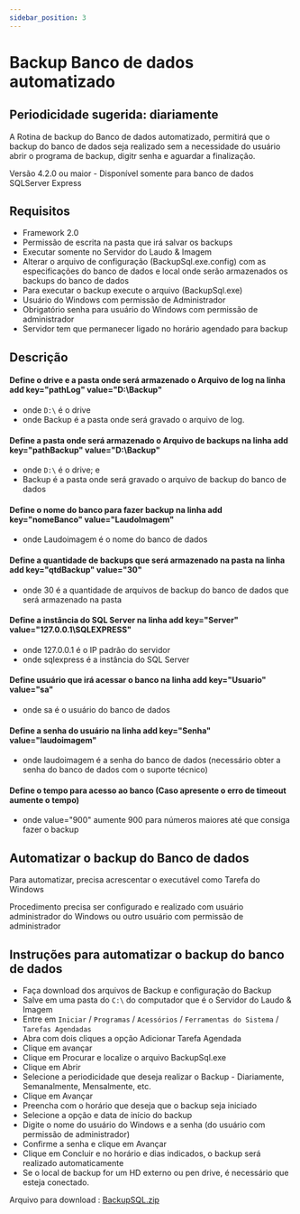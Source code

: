 ```yaml
---
sidebar_position: 3
---
```


# Backup Banco de dados automatizado

## Periodicidade sugerida: diariamente

A Rotina de backup do Banco de dados automatizado, permitirá que o
backup do banco de dados seja realizado sem a necessidade do usuário
abrir o programa de backup, digitr senha e aguardar a finalização.

Versão 4.2.0 ou maior - Disponível somente para banco de dados
SQLServer Express

## Requisitos

-   Framework 2.0
-   Permissão de escrita na pasta que irá salvar os backups
-   Executar somente no Servidor do Laudo & Imagem
-   Alterar o arquivo de configuração (BackupSql.exe.config) com as
    especificações do banco de dados e local onde serão armazenados os
    backups do banco de dados
-   Para executar o backup execute o arquivo (BackupSql.exe)
-   Usuário do Windows com permissão de Administrador
-   Obrigatório senha para usuário do Windows com permissão de
    administrador
-   Servidor tem que permanecer ligado no horário agendado para backup

## Descrição

#### Define o drive e a pasta onde será armazenado o Arquivo de log na linha add key="pathLog" value="D:\Backup\"

-   onde `D:\` é o drive
-   onde Backup é a pasta onde será gravado o arquivo de log.

#### Define a pasta onde será armazenado o Arquivo de backups na linha add key="pathBackup" value="D:\Backup\"

-   onde `D:\` é o drive; e
-   Backup é a pasta onde será gravado o arquivo de backup do banco de
    dados

#### Define o nome do banco para fazer backup na linha add key="nomeBanco" value="LaudoImagem"

-   onde Laudoimagem é o nome do banco de dados

#### Define a quantidade de backups que será armazenado na pasta na linha add key="qtdBackup" value="30"

-   onde 30 é a quantidade de arquivos de backup do banco de dados que
    será armazenado na pasta

#### Define a instância do SQL Server na linha add key="Server" value="127.0.0.1\\SQLEXPRESS"

-   onde 127.0.0.1 é o IP padrão do servidor
-   onde sqlexpress é a instância do SQL Server

#### Define usuário que irá acessar o banco na linha add key="Usuario" value="sa"

-   onde sa é o usuário do banco de dados

#### Define a senha do usuário na linha add key="Senha" value="laudoimagem"

-   onde laudoimagem é a senha do banco de dados (necessário obter a
    senha do banco de dados com o suporte técnico)

#### Define o tempo para acesso ao banco (Caso apresente o erro de timeout aumente o tempo)

-   onde value="900" aumente 900 para números maiores até que consiga
    fazer o backup

## Automatizar o backup do Banco de dados

Para automatizar, precisa acrescentar o executável como Tarefa do
Windows

Procedimento precisa ser configurado e realizado com usuário
administrador do Windows ou outro usuário com permissão de
administrador

## Instruções para automatizar o backup do banco de dados

-   Faça download dos arquivos de Backup e configuração do Backup
-   Salve em uma pasta do `C:\` do computador que é o Servidor do Laudo &
    Imagem
-   Entre em `Iniciar` / `Programas` / `Acessórios` / `Ferramentas do Sistema` /
    `Tarefas Agendadas`
-   Abra com dois cliques a opção Adicionar Tarefa Agendada
-   Clique em avançar
-   Clique em Procurar e localize o arquivo BackupSql.exe
-   Clique em Abrir
-   Selecione a periodicidade que deseja realizar o Backup -
    Diariamente, Semanalmente, Mensalmente, etc.
-   Clique em Avançar
-   Preencha com o horário que deseja que o backup seja iniciado
-   Selecione a opção e data de início do backup
-   Digite o nome do usuário do Windows e a senha (do usuário com
    permissão de administrador)
-   Confirme a senha e clique em Avançar
-   Clique em Concluir e no horário e dias indicados, o backup será
    realizado automaticamente
-   Se o local de backup for um HD externo ou pen drive, é necessário
    que esteja conectado.

Arquivo para download :
[BackupSQL.zip](http://suporte.laudoimagem.com.br/download/BackupSQL.zip)